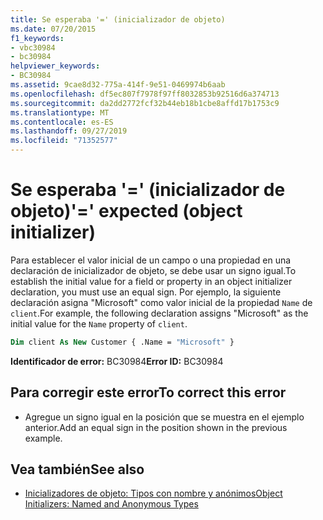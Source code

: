 ```yaml
---
title: Se esperaba '=' (inicializador de objeto)
ms.date: 07/20/2015
f1_keywords:
- vbc30984
- bc30984
helpviewer_keywords:
- BC30984
ms.assetid: 9cae8d32-775a-414f-9e51-0469974b6aab
ms.openlocfilehash: df5ec807f7978f97ff8032853b92516d6a374713
ms.sourcegitcommit: da2dd2772fcf32b44eb18b1cbe8affd17b1753c9
ms.translationtype: MT
ms.contentlocale: es-ES
ms.lasthandoff: 09/27/2019
ms.locfileid: "71352577"
---
```

# <a name="-expected-object-initializer"></a><span data-ttu-id="cd72e-102">Se esperaba '=' (inicializador de objeto)</span><span class="sxs-lookup"><span data-stu-id="cd72e-102">'=' expected (object initializer)</span></span>
<span data-ttu-id="cd72e-103">Para establecer el valor inicial de un campo o una propiedad en una declaración de inicializador de objeto, se debe usar un signo igual.</span><span class="sxs-lookup"><span data-stu-id="cd72e-103">To establish the initial value for a field or property in an object initializer declaration, you must use an equal sign.</span></span> <span data-ttu-id="cd72e-104">Por ejemplo, la siguiente declaración asigna "Microsoft" como valor inicial de la propiedad `Name` de `client`.</span><span class="sxs-lookup"><span data-stu-id="cd72e-104">For example, the following declaration assigns "Microsoft" as the initial value for the `Name` property of `client`.</span></span>  
  
```vb  
Dim client As New Customer { .Name = "Microsoft" }  
```  
  
 <span data-ttu-id="cd72e-105">**Identificador de error:** BC30984</span><span class="sxs-lookup"><span data-stu-id="cd72e-105">**Error ID:** BC30984</span></span>  
  
## <a name="to-correct-this-error"></a><span data-ttu-id="cd72e-106">Para corregir este error</span><span class="sxs-lookup"><span data-stu-id="cd72e-106">To correct this error</span></span>  
  
- <span data-ttu-id="cd72e-107">Agregue un signo igual en la posición que se muestra en el ejemplo anterior.</span><span class="sxs-lookup"><span data-stu-id="cd72e-107">Add an equal sign in the position shown in the previous example.</span></span>  
  
## <a name="see-also"></a><span data-ttu-id="cd72e-108">Vea también</span><span class="sxs-lookup"><span data-stu-id="cd72e-108">See also</span></span>

- [<span data-ttu-id="cd72e-109">Inicializadores de objeto: Tipos con nombre y anónimos</span><span class="sxs-lookup"><span data-stu-id="cd72e-109">Object Initializers: Named and Anonymous Types</span></span>](../../visual-basic/programming-guide/language-features/objects-and-classes/object-initializers-named-and-anonymous-types.md)
